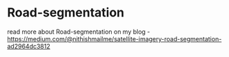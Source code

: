 # Road-segmentation
read more about Road-segmentation on my blog - https://medium.com/@nithishmailme/satellite-imagery-road-segmentation-ad2964dc3812
